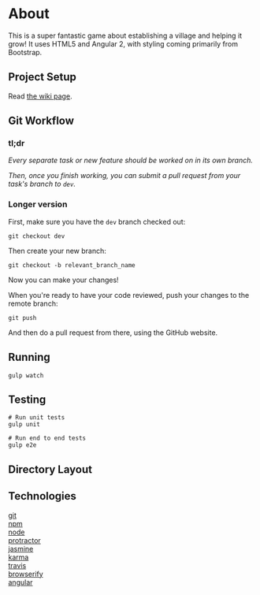 # About

This is a super fantastic game about establishing a village and helping it grow! It uses HTML5 and Angular 2, with styling coming primarily from Bootstrap.

## Project Setup

Read [the wiki page](https://github.com/Arodang/Moroja/wiki/Project-Setup-Instructions).

## Git Workflow

### tl;dr

*Every separate task or new feature should be worked on in its own branch.*

*Then, once you finish working, you can submit a pull request from your task's branch to `dev`.*

### Longer version

First, make sure you have the `dev` branch checked out:

    git checkout dev

Then create your new branch:

    git checkout -b relevant_branch_name

Now you can make your changes!

When you're ready to have your code reviewed, push your changes to the remote branch:

    git push

And then do a pull request from there, using the GitHub website.

## Running

    gulp watch

## Testing

    # Run unit tests
    gulp unit

    # Run end to end tests 
    gulp e2e

## Directory Layout


## Technologies

[git](http://git-scm.com/)  
[npm](https://www.npmjs.org/)  
[node](http://nodejs.org)  
[protractor](https://github.com/angular/protractor)  
[jasmine](http://jasmine.github.io)  
[karma](http://karma-runner.github.io)  
[travis](https://travis-ci.org/)  
[browserify](http://browserify.org/)  
[angular](http://angularjs.org)
